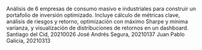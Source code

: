 Análisis de 6 empresas de consumo masivo e industriales para construir un portafolio de inversión optimizado. Incluye cálculo de métricas clave, análisis de riesgos y retorno, optimización con máximo Sharpe y mínima varianza, y visualización de distribuciones de retornos en un dashboard.  Santiago del Cid, 20210026  José Andrés Segura, 20210137  Juan Pablo Galicia, 20210313
